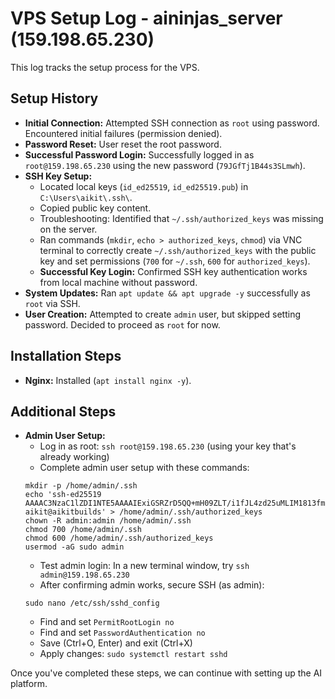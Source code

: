 # VPS Setup Log - aininjas_server (159.198.65.230)

This log tracks the setup process for the VPS.

## Setup History

*   **Initial Connection:** Attempted SSH connection as `root` using password. Encountered initial failures (permission denied).
*   **Password Reset:** User reset the root password.
*   **Successful Password Login:** Successfully logged in as `root@159.198.65.230` using the new password (`79JGfTj1B44s3SLmwh`).
*   **SSH Key Setup:**
    *   Located local keys (`id_ed25519`, `id_ed25519.pub`) in `C:\Users\aikit\.ssh\`.
    *   Copied public key content.
    *   Troubleshooting: Identified that `~/.ssh/authorized_keys` was missing on the server.
    *   Ran commands (`mkdir`, `echo > authorized_keys`, `chmod`) via VNC terminal to correctly create `~/.ssh/authorized_keys` with the public key and set permissions (`700` for `~/.ssh`, `600` for `authorized_keys`).
    *   **Successful Key Login:** Confirmed SSH key authentication works from local machine without password.
*   **System Updates:** Ran `apt update && apt upgrade -y` successfully as `root` via SSH.
*   **User Creation:** Attempted to create `admin` user, but skipped setting password. Decided to proceed as `root` for now.

## Installation Steps

*   **Nginx:** Installed (`apt install nginx -y`). 

## Additional Steps

*   **Admin User Setup:**
    *   Log in as root: `ssh root@159.198.65.230` (using your key that's already working)
    *   Complete admin user setup with these commands:
       ```
       mkdir -p /home/admin/.ssh
       echo 'ssh-ed25519 AAAAC3NzaC1lZDI1NTE5AAAAIExiGSRZrD5QQ+mH09ZLT/i1fJL4zd25uMLIM1813fmI aikit@aikitbuilds' > /home/admin/.ssh/authorized_keys
       chown -R admin:admin /home/admin/.ssh
       chmod 700 /home/admin/.ssh
       chmod 600 /home/admin/.ssh/authorized_keys
       usermod -aG sudo admin
       ```
    *   Test admin login: In a new terminal window, try `ssh admin@159.198.65.230`
    *   After confirming admin works, secure SSH (as admin):
       ```
       sudo nano /etc/ssh/sshd_config
       ```
       - Find and set `PermitRootLogin no`
       - Find and set `PasswordAuthentication no`
       - Save (Ctrl+O, Enter) and exit (Ctrl+X)
       - Apply changes: `sudo systemctl restart sshd`

Once you've completed these steps, we can continue with setting up the AI platform. 